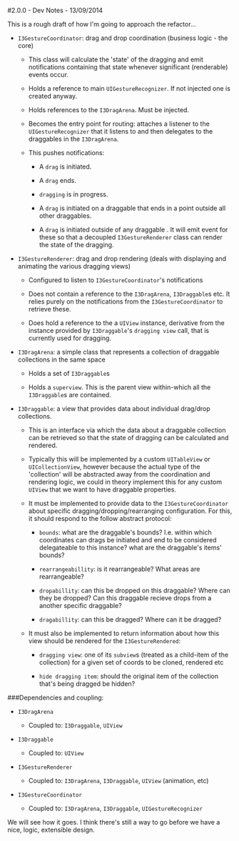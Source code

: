 #2.0.0 - Dev Notes - 13/09/2014

This is a rough draft of how I'm going to approach the refactor...


- `I3GestureCoordinator`: drag and drop coordination (business logic - the core)

	- This class will calculate the 'state' of the dragging and emit notifications containing that state whenever significant (renderable) events occur.
	
	- Holds a reference to main `UIGestureRecognizer`. If not injected one is created anyway.
		
	- Holds references to the `I3DragArena`. Must be injected.
	
	- Becomes the entry point for routing: attaches a listener to the `UIGestureRecognizer` that it listens to and then delegates to the draggables in the `I3DragArena`.
		
	- This pushes notifications:
		
		- A `drag` is initiated.
		
		- A `drag` ends.
		
		- `dragging` is in progress.
	
		- A `drag` is initiated on a draggable that ends in a point outside all other draggables.
		
		- A `drag` is initiated outside of any draggable
. It will emit event for these so that a decoupled `I3GestureRenderer` class can render the state of the dragging.


- `I3GestureRenderer`: drag and drop rendering (deals with displaying and animating the various dragging views)

	- Configured to listen to `I3GestureCoordinator`'s notifications

	- Does not contain a reference to the `I3DragArena`, `I3Draggable`s etc. It relies purely on the notifications from the `I3GestureCoordinator` to retrieve these.
	
	- Does hold a reference to the a `UIView` instance, derivative from the instance provided by `I3Draggable`'s `dragging view` call, that is currently used for dragging.


- `I3DragArena`: a simple class that represents a collection of draggable collections in the same space
	
	- Holds a set of `I3Draggable`s
	
	- Holds a `superview`. This is the parent view within-which all the `I3Draggable`s are contained.

	
- `I3Draggable`: a view that provides data about individual drag/drop collections.

	- This is an interface via which the data about a draggable collection can be retrieved so that the state of dragging can be calculated and rendered. 

	- Typically this will be implemented by a custom `UITableView` or `UICollectionView`, however because the actual type of the 'collection' will be abstracted away from the coordination and rendering logic, we could in theory implement this for any custom `UIView` that we want to have draggable properties.

	- It must be implemented to provide data to the `I3GestureCoordinator` about specific dragging/dropping/rearranging configuration. For this, it should respond to the follow abstract protocol: 

		- `bounds`: what are the draggable's bounds? I.e. within which coordinates can drags be initiated and end to be considered delegateable to this instance? what are the draggable's items' bounds?
	
		- `rearrangeabillity`: is it rearrangeable? What areas are rearrangeable?

		- `dropabillity`: can this be dropped on this draggable? Where can they be dropped? Can this draggable recieve drops from a another specific draggable?

		- `dragabillity`: can this be dragged? Where can it be dragged?

	- It must also be implemented to return information about how this view should be rendered for the `I3GestureRendered`:

		- `dragging view`: one of its `subview`s (treated as a child-item of the collection) for a given set of coords to be cloned, rendered etc
		
		- `hide dragging item`: should the original item of the collection that's being dragged be hidden?


###Dependencies and coupling:

- `I3DragArena`

	- Coupled to: `I3Draggable`, `UIView`

- `I3Draggable`

	- Coupled to: `UIView`

- `I3GestureRenderer` 
	
	- Coupled to: `I3DragArena`, `I3Draggable`, `UIView` (animation, etc)

- `I3GestureCoordinator`

	- Coupled to: `I3DragArena`, `I3Draggable`, `UIGestureRecognizer`



We will see how it goes. I think there's still a way to go before we have a nice, logic, extensible design.
